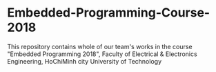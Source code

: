 # Embedded-Programming-Course-2018
This repository contains whole of our team's works in the course "Embedded Programming 2018", Faculty of Electrical &amp; Electronics Engineering, HoChiMinh city University of Technology
